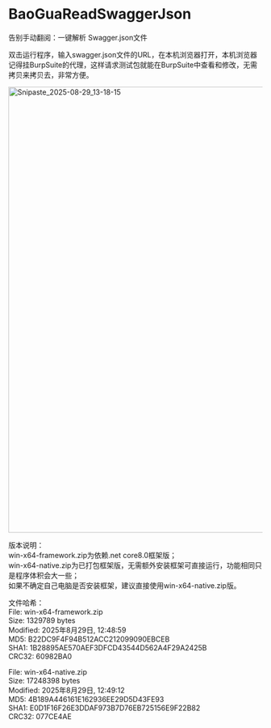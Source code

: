 # BaoGuaReadSwaggerJson
告别手动翻阅：一键解析 Swagger.json文件

双击运行程序，输入swagger.json文件的URL，在本机浏览器打开，本机浏览器记得挂BurpSuite的代理，这样请求测试包就能在BurpSuite中查看和修改，无需拷贝来拷贝去，非常方便。

<img width="1709" height="882" alt="Snipaste_2025-08-29_13-18-15" src="https://github.com/user-attachments/assets/2906f9e0-6bc2-4d8d-8c00-371442ae7988" />

版本说明：  
win-x64-framework.zip为依赖.net core8.0框架版；  
win-x64-native.zip为已打包框架版，无需额外安装框架可直接运行，功能相同只是程序体积会大一些；  
如果不确定自己电脑是否安装框架，建议直接使用win-x64-native.zip版。  

文件哈希：  
File: win-x64-framework.zip  
Size: 1329789 bytes  
Modified: 2025年8月29日, 12:48:59  
MD5: B22DC9F4F94B512ACC212099090EBCEB  
SHA1: 1B28895AE570AEF3DFCD43544D562A4F29A2425B  
CRC32: 60982BA0  

File: win-x64-native.zip  
Size: 17248398 bytes  
Modified: 2025年8月29日, 12:49:12  
MD5: 4B189A446161E162936EE29D5D43FE93  
SHA1: E0D1F16F26E3DDAF973B7D76EB725156E9F22B82  
CRC32: 077CE4AE  
